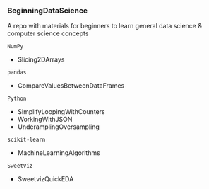 ### BeginningDataScience

A repo with materials for beginners to learn general data science & computer science concepts

`NumPy`
- Slicing2DArrays

`pandas`
- CompareValuesBetweenDataFrames

`Python`
- SimplifyLoopingWithCounters
- WorkingWithJSON
- UnderamplingOversampling

`scikit-learn`
- MachineLearningAlgorithms

`SweetViz`
- SweetvizQuickEDA
